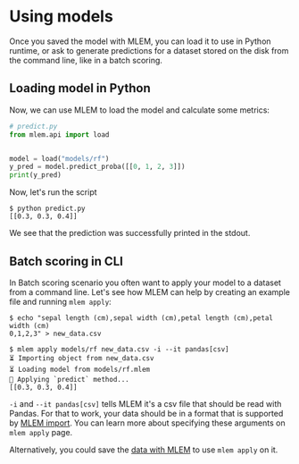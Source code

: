 # Using models

Once you saved the model with MLEM, you can load it to use in Python runtime, or
ask to generate predictions for a dataset stored on the disk from the command
line, like in a batch scoring.

## Loading model in Python

Now, we can use MLEM to load the model and calculate some metrics:

```py
# predict.py
from mlem.api import load


model = load("models/rf")
y_pred = model.predict_proba([[0, 1, 2, 3]])
print(y_pred)
```

Now, let's run the script

```cli
$ python predict.py
[[0.3, 0.3, 0.4]]
```

We see that the prediction was successfully printed in the stdout.

## Batch scoring in CLI

In Batch scoring scenario you often want to apply your model to a dataset from a
command line. Let's see how MLEM can help by creating an example file and
running `mlem apply`:

```cli
$ echo "sepal length (cm),sepal width (cm),petal length (cm),petal width (cm)
0,1,2,3" > new_data.csv

$ mlem apply models/rf new_data.csv -i --it pandas[csv]
⏳️ Importing object from new_data.csv
⏳️ Loading model from models/rf.mlem
🍏 Applying `predict` method...
[[0.3, 0.3, 0.4]]
```

`-i` and `--it pandas[csv]` tells MLEM it's a csv file that should be read with
Pandas. For that to work, your data should be in a format that is supported by
[MLEM import](/doc/user-guide/importing). You can learn more about specifying
these arguments on `mlem apply` page.

Alternatively, you could save the [data with MLEM](/doc/user-guide/data) to use
`mlem apply` on it.
